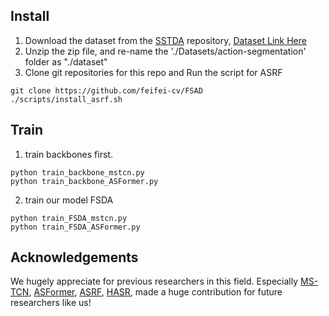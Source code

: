 
## Install
1. Download the dataset from the [SSTDA](https://github.com/cmhungsteve/SSTDA) repository, [Dataset Link Here](https://www.dropbox.com/s/kc1oyz79rr2znmh/Datasets.zip?dl=0)
2. Unzip the zip file, and re-name the './Datasets/action-segmentation' folder as "./dataset"
3. Clone git repositories for this repo and Run the script for ASRF
```
git clone https://github.com/feifei-cv/FSAD
./scripts/install_asrf.sh
```

## Train 
1. train backbones first.
```
python train_backbone_mstcn.py 
python train_backbone_ASFormer.py 
```

2. train our model FSDA
```
python train_FSDA_mstcn.py
python train_FSDA_ASFormer.py 
```   

## Acknowledgements
We hugely appreciate for previous researchers in this field. Especially [MS-TCN](https://github.com/yabufarha/ms-tcn), [ASFormer](https://github.com/ChinaYi/ASFormer), [ASRF](https://github.com/yiskw713/asrf),
[HASR](https://github.com/cotton-ahn/HASR_iccv2021), made a huge contribution for future researchers like us!
